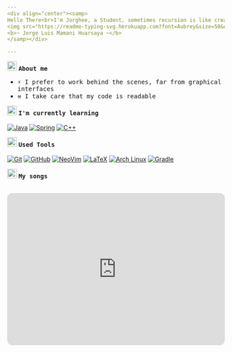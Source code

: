 ```yaml
---
<div align="center"><samp>
Hello There<br>I'm Jorghee, a Student, sometimes recursion is like creating a black hole.<br><br>
<img src="https://readme-typing-svg.herokuapp.com?font=Aubrey&size=50&color=537288&duration=3000&pause=500&width=500&height=70&lines=Building+on+the+foundations"><br>
<b>~ Jorge Luis Mamani Huarsaya ~</b>
</samp></div>

---
```


<img alt="GIF" src="https://camo.githubusercontent.com/ff4478f93581788c3f10a8961c0622cc36f37c7115f91a6b68443726005d4a43/68747470733a2f2f63756c746f667468657061727479706172726f742e636f6d2f706172726f74732f68642f3630667073706172726f742e676966" width="22px"> <samp>**About me**</samp><br>
- <samp>:zap: I prefer to work behind the scenes, far from graphical interfaces</samp>
- <samp>:hammer_and_pick: I take care that my code is readable</samp>

<img alt="GIF" src="https://camo.githubusercontent.com/cca9227b55fbc8ea9708587cb218de00f319c2118cf6cc15a14bcf2b65053e05/68747470733a2f2f63756c746f667468657061727479706172726f742e636f6d2f706172726f74732f68642f6f70656e736f75726365706172726f742e676966" width="22px"> <samp>**I'm currently learning**</samp><br><br>
[![Java](https://skillicons.dev/icons?i=java)](https://docs.oracle.com/javase/tutorial/tutorialLearningPaths.html)
[![Spring](https://skillicons.dev/icons?i=spring)](https://spring.io/)
[![C++](https://skillicons.dev/icons?i=cpp)](https://en.cppreference.com/w/cpp)

<img alt="GIF" src="https://camo.githubusercontent.com/80bf69eac4a2a8976c7adff9625bdaa6dcf86b3fce190586ad1bd719fa2403d0/68747470733a2f2f63756c746f667468657061727479706172726f742e636f6d2f706172726f74732f68642f6d6f6f6e77616c6b696e67706172726f742e676966" width="22px"> <samp>**Used Tools**</samp><br><br>
[![Git](https://skillicons.dev/icons?i=git)](https://git-scm.com/)
[![GitHub](https://skillicons.dev/icons?i=github)](https://github.com/)
[![NeoVim](https://skillicons.dev/icons?i=neovim)](https://neovim.io/)
[![LaTeX](https://skillicons.dev/icons?i=latex)](https://www.latex-project.org/)
[![Arch Linux](https://skillicons.dev/icons?i=arch)](https://archlinux.org/)
[![Gradle](https://skillicons.dev/icons?i=gradle)](https://docs.gradle.org/current/userguide/userguide.html)

<img alt="GIF" src="https://camo.githubusercontent.com/748433fbf833d18f543ad4bb6d8c8c4f7f340c7fe8b9706df131a525049f0c8c/68747470733a2f2f63756c746f667468657061727479706172726f742e636f6d2f706172726f74732f68642f6c6170746f705f706172726f742e676966" width="22px"> <samp>**My songs**</samp><br><br>
<iframe style="border-radius:12px" src="https://open.spotify.com/embed/playlist/4vYOy1kpANHzTYyrAvCSJS?utm_source=generator&theme=0" width="100%" height="352" frameBorder="0" allowfullscreen="" allow="autoplay; clipboard-write; encrypted-media; fullscreen; picture-in-picture" loading="lazy"></iframe>
